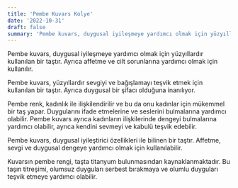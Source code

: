 ```yaml
---
title: 'Pembe Kuvars Kolye'
date: '2022-10-31'
draft: false
summary: 'Pembe kuvars, duygusal iyileşmeye yardımcı olmak için yüzyıllardır kullanılan bir taştır. Ayrıca affetme ve cilt sorunlarına yardımcı olmak için kullanılır.'
---
```


Pembe kuvars, duygusal iyileşmeye yardımcı olmak için yüzyıllardır kullanılan bir taştır. Ayrıca affetme ve cilt sorunlarına yardımcı olmak için kullanılır.

Pembe kuvars, yüzyıllardır sevgiyi ve bağışlamayı teşvik etmek için kullanılan bir taştır. Ayrıca duygusal bir şifacı olduğuna inanılıyor.

Pembe renk, kadınlık ile ilişkilendirilir ve bu da onu kadınlar için mükemmel bir taş yapar. Duygularını ifade etmelerine ve seslerini bulmalarına yardımcı olabilir. Pembe kuvars ayrıca kadınların ilişkilerinde dengeyi bulmalarına yardımcı olabilir, ayrıca kendini sevmeyi ve kabulü teşvik edebilir.

Pembe kuvars, duygusal iyileştirici özellikleri ile bilinen bir taştır. Affetme, sevgi ve duygusal dengeye yardımcı olmak için kullanılabilir.

Kuvarsın pembe rengi, taşta titanyum bulunmasından kaynaklanmaktadır. Bu taşın titreşimi, olumsuz duyguları serbest bırakmaya ve olumlu duyguları teşvik etmeye yardımcı olabilir.
